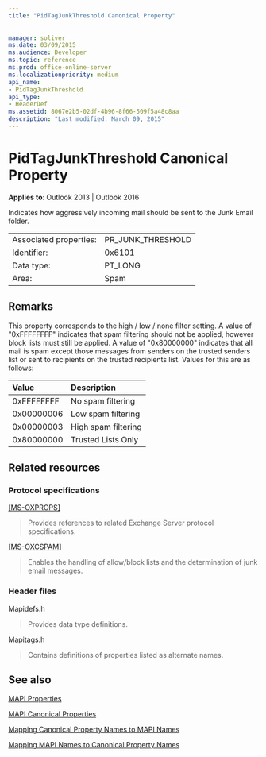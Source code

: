 ```yaml
---
title: "PidTagJunkThreshold Canonical Property"
 
 
manager: soliver
ms.date: 03/09/2015
ms.audience: Developer
ms.topic: reference
ms.prod: office-online-server
ms.localizationpriority: medium
api_name:
- PidTagJunkThreshold
api_type:
- HeaderDef
ms.assetid: 8067e2b5-02df-4b96-8f66-509f5a48c8aa
description: "Last modified: March 09, 2015"
---
```


# PidTagJunkThreshold Canonical Property

  
  
**Applies to**: Outlook 2013 | Outlook 2016 
  
Indicates how aggressively incoming mail should be sent to the Junk Email folder.
  
|||
|:-----|:-----|
|Associated properties:  <br/> |PR_JUNK_THRESHOLD  <br/> |
|Identifier:  <br/> |0x6101  <br/> |
|Data type:  <br/> |PT_LONG  <br/> |
|Area:  <br/> |Spam  <br/> |
   
## Remarks

This property corresponds to the high / low / none filter setting. A value of "0xFFFFFFFF" indicates that spam filtering should not be applied, however block lists must still be applied. A value of "0x80000000" indicates that all mail is spam except those messages from senders on the trusted senders list or sent to recipients on the trusted recipients list. Values for this are as follows:
  
|**Value**|**Description**|
|:-----|:-----|
|0xFFFFFFFF  <br/> |No spam filtering  <br/> |
|0x00000006  <br/> |Low spam filtering  <br/> |
|0x00000003  <br/> |High spam filtering  <br/> |
|0x80000000  <br/> |Trusted Lists Only  <br/> |
   
## Related resources

### Protocol specifications

[[MS-OXPROPS]](https://msdn.microsoft.com/library/f6ab1613-aefe-447d-a49c-18217230b148%28Office.15%29.aspx)
  
> Provides references to related Exchange Server protocol specifications.
    
[[MS-OXCSPAM]](https://msdn.microsoft.com/library/522f8587-4aed-4cd6-831b-40bd87862189%28Office.15%29.aspx)
  
> Enables the handling of allow/block lists and the determination of junk email messages.
    
### Header files

Mapidefs.h
  
> Provides data type definitions.
    
Mapitags.h
  
> Contains definitions of properties listed as alternate names.
    
## See also



[MAPI Properties](mapi-properties.md)
  
[MAPI Canonical Properties](mapi-canonical-properties.md)
  
[Mapping Canonical Property Names to MAPI Names](mapping-canonical-property-names-to-mapi-names.md)
  
[Mapping MAPI Names to Canonical Property Names](mapping-mapi-names-to-canonical-property-names.md)

